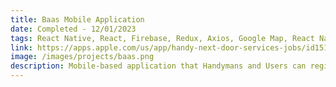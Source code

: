 ```yaml
---
title: Baas Mobile Application
date: Completed - 12/01/2023
tags: React Native, React, Firebase, Redux, Axios, Google Map, React Native Background Geolocation
link: https://apps.apple.com/us/app/handy-next-door-services-jobs/id1515142863
image: /images/projects/baas.png
description: Mobile-based application that Handymans and Users can register to the app and Users will be able to post jobs and Handymen can bid for the job posts and then Users can offer the job to the handyman and they can do the job. When the handyman comes to the user’s place Users can see the location change.
---
```

